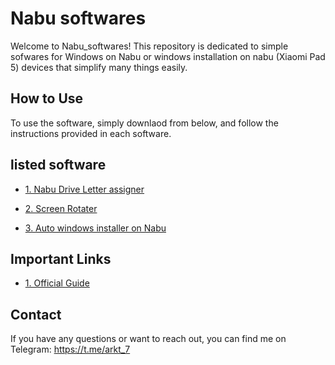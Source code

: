 # Nabu softwares

Welcome to Nabu_softwares! This repository is dedicated to simple sofwares for Windows on Nabu or windows installation on nabu (Xiaomi Pad 5) devices that simplify many things easily.

## How to Use

To use the software, simply downlaod from below, and follow the instructions provided in each software.

## listed software

- [1. Nabu Drive Letter assigner](https://github.com/ArKT-7/Nabu_software_win/raw/main/Nabu_Letter_Assigner_2.0_by_ArKT.exe)
- [2. Screen Rotater](https://github.com/ArKT-7/Nabu_software_win/raw/main/Screen_rotater_by_ArKT.exe)
  
- [3. Auto windows installer on Nabu](https://github.com/ArKT-7/won-deployer)

## Important Links

- [1. Official Guide](https://github.com/erdilS/Port-Windows-11-Xiaomi-Pad-5)


## Contact

If you have any questions or want to reach out, you can find me on Telegram: https://t.me/arkt_7

